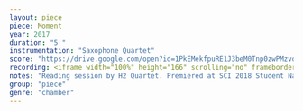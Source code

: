 ```yaml
---
layout: piece
piece: Moment
year: 2017
duration: "5'"
instrumentation: "Saxophone Quartet"
score: "https://drive.google.com/open?id=1PkEMekfpuRE1J3beM0Tnp0zwPMzvoxDZ"
recording: <iframe width="100%" height="166" scrolling="no" frameborder="no" allow="autoplay" src="https://w.soundcloud.com/player/?url=https%3A//api.soundcloud.com/tracks/332038056&color=%23353535&auto_play=false&hide_related=false&show_comments=true&show_user=true&show_reposts=false&show_teaser=true"></iframe>
notes: "Reading session by H2 Quartet. Premiered at SCI 2018 Student National Conference, Bloomington, Indiana"
group: "piece"
genre: "chamber"
---
```

